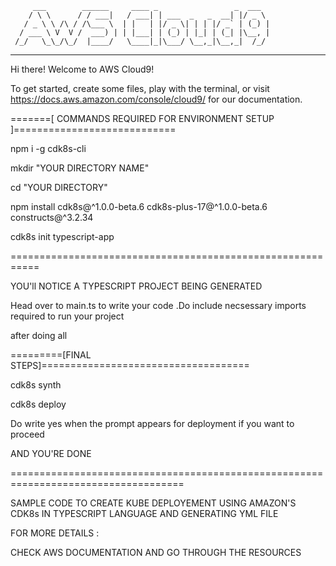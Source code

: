          ___        ______     ____ _                 _  ___  
        / \ \      / / ___|   / ___| | ___  _   _  __| |/ _ \ 
       / _ \ \ /\ / /\___ \  | |   | |/ _ \| | | |/ _` | (_) |
      / ___ \ V  V /  ___) | | |___| | (_) | |_| | (_| |\__, |
     /_/   \_\_/\_/  |____/   \____|_|\___/ \__,_|\__,_|  /_/ 
 ----------------------------------------------------------------- 


Hi there! Welcome to AWS Cloud9!

To get started, create some files, play with the terminal,
or visit https://docs.aws.amazon.com/console/cloud9/ for our documentation.



=======[ COMMANDS REQUIRED FOR ENVIRONMENT SETUP ]============================

npm i -g cdk8s-cli

mkdir "YOUR DIRECTORY NAME"

cd "YOUR DIRECTORY"

npm install  cdk8s@^1.0.0-beta.6 cdk8s-plus-17@^1.0.0-beta.6 constructs@^3.2.34

cdk8s init typescript-app

===========================================================


YOU'll NOTICE A TYPESCRIPT PROJECT BEING GENERATED

Head over to main.ts to write your code .Do include necsessary imports required to run your project

after doing all

=========[FINAL STEPS]====================================

cdk8s synth

cdk8s deploy

Do write yes when the prompt appears for deployment if you want to proceed

AND YOU'RE DONE 

====================================================================================

SAMPLE CODE TO CREATE KUBE DEPLOYEMENT USING AMAZON'S CDK8s IN TYPESCRIPT LANGUAGE AND GENERATING YML FILE 

FOR MORE DETAILS :

CHECK AWS DOCUMENTATION AND GO THROUGH THE RESOURCES
